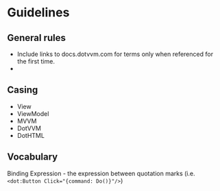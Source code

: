 Guidelines
==========

General rules
-------------

- Include links to docs.dotvvm.com for terms only when referenced for the first time.
- 

Casing
------

- View
- ViewModel
- MVVM
- DotVVM
- DotHTML


Vocabulary
----------

Binding Expression - the expression between quotation marks (i.e. `<dot:Button Click="{command: Do()}"/>`)
